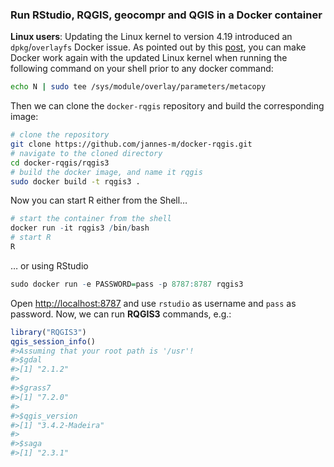 
<!-- README.md is generated from README.Rmd. Please edit that file -->

### Run RStudio, RQGIS, geocompr and QGIS in a Docker container

**Linux users**: Updating the Linux kernel to version 4.19 introduced an
`dpkg`/`overlayfs` Docker issue. As pointed out by this
[post](https://github.com/docker/for-linux/issues/480), you can make
Docker work again with the updated Linux kernel when running the
following command on your shell prior to any docker command:

``` sh
echo N | sudo tee /sys/module/overlay/parameters/metacopy
```

Then we can clone the `docker-rqgis` repository and build the
corresponding image:

``` sh
# clone the repository
git clone https://github.com/jannes-m/docker-rqgis.git
# navigate to the cloned directory
cd docker-rqgis/rqgis3
# build the docker image, and name it rqgis
sudo docker build -t rqgis3 .  
```

Now you can start R either from the Shell…

``` r
# start the container from the shell
docker run -it rqgis3 /bin/bash
# start R
R
```

… or using RStudio

``` r
sudo docker run -e PASSWORD=pass -p 8787:8787 rqgis3
```

Open <http://localhost:8787> and use `rstudio` as username and `pass` as
password. Now, we can run **RQGIS3** commands, e.g.:

``` r
library("RQGIS3")
qgis_session_info()
#>Assuming that your root path is '/usr'!
#>$gdal
#>[1] "2.1.2"
#>
#>$grass7
#>[1] "7.2.0"
#>
#>$qgis_version
#>[1] "3.4.2-Madeira"
#>
#>$saga
#>[1] "2.3.1"
```
